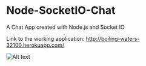 # Node-SocketIO-Chat
A Chat App created with Node.js and Socket IO

Link to the working application: http://boiling-waters-32100.herokuapp.com/

![Alt text](./screenshots/1.png?raw=true)
